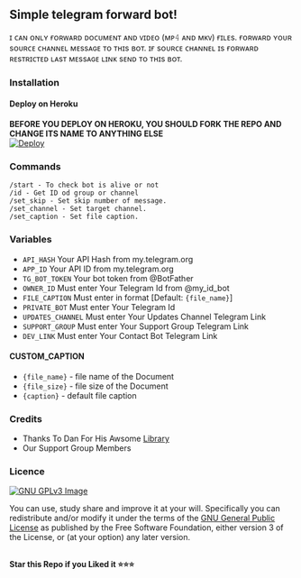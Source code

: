 ## Simple telegram forward bot!
ɪ ᴄᴀɴ ᴏɴʟʏ ғᴏʀᴡᴀʀᴅ ᴅᴏᴄᴜᴍᴇɴᴛ ᴀɴᴅ ᴠɪᴅᴇᴏ (ᴍᴘ𝟺 ᴀɴᴅ ᴍᴋᴠ) ғɪʟᴇs. 
ғᴏʀᴡᴀʀᴅ ʏᴏᴜʀ sᴏᴜʀᴄᴇ ᴄʜᴀɴɴᴇʟ ᴍᴇssᴀɢᴇ ᴛᴏ ᴛʜɪs ʙᴏᴛ. ɪғ sᴏᴜʀᴄᴇ ᴄʜᴀɴɴᴇʟ ɪs ғᴏʀᴡᴀʀᴅ ʀᴇsᴛʀɪᴄᴛᴇᴅ ʟᴀsᴛ ᴍᴇssᴀɢᴇ ʟɪɴᴋ sᴇɴᴅ ᴛᴏ ᴛʜɪs ʙᴏᴛ.

### Installation
#### Deploy on Heroku
**BEFORE YOU DEPLOY ON HEROKU, YOU SHOULD FORK THE REPO AND CHANGE ITS NAME TO ANYTHING ELSE**<br>
[![Deploy](https://www.herokucdn.com/deploy/button.svg)](https://heroku.com/deploy?template=https://github.com/pandaznetwork/ForwardBot/)</br>

### Commands

```
/start - To check bot is alive or not
/id - Get ID od group or channel
/set_skip - Set skip number of message.
/set_channel - Set target channel.
/set_caption - Set file caption.
```

### Variables

* `API_HASH` Your API Hash from my.telegram.org
* `APP_ID` Your API ID from my.telegram.org
* `TG_BOT_TOKEN` Your bot token from @BotFather
* `OWNER_ID` Must enter Your Telegram Id from @my_id_bot
* `FILE_CAPTION` Must enter in format [Default: <code>{file_name}</code>]
* `PRIVATE_BOT` Must enter Your Telegram Id 
* `UPDATES_CHANNEL` Must enter Your Updates Channel Telegram Link
* `SUPPORT_GROUP` Must enter Your Support Group Telegram Link
* `DEV_LINK` Must enter Your Contact Bot Telegram Link

#### CUSTOM_CAPTION

* `{file_name}` - file name of the Document
* `{file_size}` - file size of the Document
* `{caption}` - default file caption


### Credits

- Thanks To Dan For His Awsome [Library](https://github.com/pyrogram/pyrogram)
- Our Support Group Members

### Licence
[![GNU GPLv3 Image](https://www.gnu.org/graphics/gplv3-127x51.png)](http://www.gnu.org/licenses/gpl-3.0.en.html)  

You can use, study share and improve it at your will. Specifically you can redistribute and/or modify it under the terms of the
[GNU General Public License](https://www.gnu.org/licenses/gpl.html) as
published by the Free Software Foundation, either version 3 of the License, or
(at your option) any later version. 

##

   **Star this Repo if you Liked it ⭐⭐⭐**
